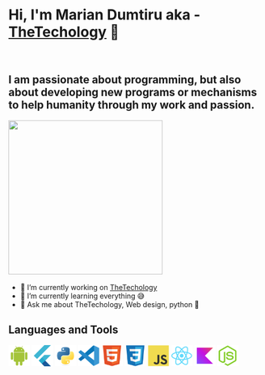 <!-- #######  YAY, I AM THE SOURCE EDITOR! #########-->
<h1 dir="auto">Hi, I'm Marian Dumtiru aka - <a href="https://github.com/TheTechology">TheTechology</a>&nbsp;👋</h1>
<p>&nbsp;</p>
<h2 dir="auto"><a id="user-content-im-a-medical-student-developer-and-a-content-creator" class="anchor" href="https://github.com/doctorcode9/newsapp-ui-flutter#im-a-medical-student-developer-and-a-content-creator" aria-hidden="true"></a>I am passionate about programming, but also about developing new programs or mechanisms to help humanity through my work and passion.</h2>
<p><img src="http://hotel-ellenberger.de/wp-content/uploads/2022/08/246703138_10221260366485712_3035198473510159961_n.jpg" alt="" width="305" height="305" /></p>
<ul dir="auto">
<li>🔭 I&rsquo;m currently working on <a href="https://github.com/TheTechology">TheTechology</a></li>
<li>🌱 I&rsquo;m currently learning everything 😅</li>
<li>💬 Ask me about TheTechology,&nbsp;Web design, python 🐍</li>
</ul>
<h2 dir="auto"><a id="user-content-languages-and-tools" class="anchor" href="https://github.com/doctorcode9/newsapp-ui-flutter#languages-and-tools" aria-hidden="true"></a>Languages and Tools</h2>
<p dir="auto"><a href="https://raw.githubusercontent.com/devicons/devicon/master/icons/android/android-plain.svg" target="_blank" rel="noopener noreferrer"><img src="https://raw.githubusercontent.com/devicons/devicon/master/icons/android/android-plain.svg" alt="Android Logo" width="42px" /></a> <a href="https://raw.githubusercontent.com/devicons/devicon/master/icons/flutter/flutter-original.svg" target="_blank" rel="noopener noreferrer"><img src="https://raw.githubusercontent.com/devicons/devicon/master/icons/flutter/flutter-original.svg" alt="Android Logo" width="42px" /></a> <a href="https://raw.githubusercontent.com/devicons/devicon/master/icons/python/python-original.svg" target="_blank" rel="noopener noreferrer"><img src="https://raw.githubusercontent.com/devicons/devicon/master/icons/python/python-original.svg" alt="Android Logo" width="42px" /></a> <a href="https://raw.githubusercontent.com/devicons/devicon/master/icons/vscode/vscode-original.svg" target="_blank" rel="noopener noreferrer"><img src="https://raw.githubusercontent.com/devicons/devicon/master/icons/vscode/vscode-original.svg" alt="html5 Logo" width="42px" /></a> <a href="https://raw.githubusercontent.com/devicons/devicon/master/icons/html5/html5-original.svg" target="_blank" rel="noopener noreferrer"><img src="https://raw.githubusercontent.com/devicons/devicon/master/icons/html5/html5-original.svg" alt="css 3 Logo" width="42px" /></a> <a href="https://raw.githubusercontent.com/devicons/devicon/master/icons/css3/css3-original.svg" target="_blank" rel="noopener noreferrer"><img src="https://raw.githubusercontent.com/devicons/devicon/master/icons/css3/css3-original.svg" alt="java script Logo" width="42px" /></a> <a href="https://raw.githubusercontent.com/devicons/devicon/master/icons/javascript/javascript-original.svg" target="_blank" rel="noopener noreferrer"><img src="https://raw.githubusercontent.com/devicons/devicon/master/icons/javascript/javascript-original.svg" alt="React Logo" width="42px" /></a> <a href="https://raw.githubusercontent.com/devicons/devicon/master/icons/react/react-original.svg" target="_blank" rel="noopener noreferrer"><img src="https://raw.githubusercontent.com/devicons/devicon/master/icons/react/react-original.svg" alt="Kotlin Logo" width="42px" /></a> <a href="https://raw.githubusercontent.com/devicons/devicon/master/icons/kotlin/kotlin-original.svg" target="_blank" rel="noopener noreferrer"><img src="https://raw.githubusercontent.com/devicons/devicon/master/icons/kotlin/kotlin-original.svg" alt="Node js Logo" width="42px" /></a> <a href="https://raw.githubusercontent.com/devicons/devicon/master/icons/nodejs/nodejs-original.svg" target="_blank" rel="noopener noreferrer"><img src="https://raw.githubusercontent.com/devicons/devicon/master/icons/nodejs/nodejs-original.svg" alt="Android Logo" width="42px" /></a></p>
